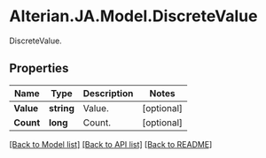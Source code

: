 # Alterian.JA.Model.DiscreteValue
DiscreteValue.

## Properties

Name | Type | Description | Notes
------------ | ------------- | ------------- | -------------
**Value** | **string** | Value. | [optional] 
**Count** | **long** | Count. | [optional] 

[[Back to Model list]](../README.md#documentation-for-models) [[Back to API list]](../README.md#documentation-for-api-endpoints) [[Back to README]](../README.md)

